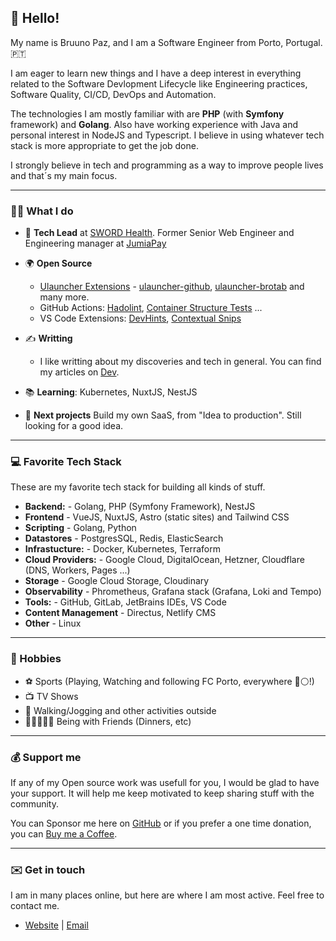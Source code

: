## 👋 Hello!

My name is Bruuno Paz, and I am a Software Engineer from Porto, Portugal. 🇵🇹

I am eager to learn new things and I have a deep interest in everything related to the Software Devlopment Lifecycle like Engineering practices, Software Quality, CI/CD, DevOps and Automation.

The technologies I am mostly familiar with are **PHP** (with **Symfony** framework) and **Golang**. Also have working experience with Java and personal interest in NodeJS and Typescript. I believe in using whatever tech stack is more appropriate to get the job done.

I strongly believe in tech and programming as a way to improve people lives and that´s my main focus.

---

### 👨‍💻 What I do

* :briefcase: **Tech Lead** at [SWORD Health](https://swordhealth.com/). Former Senior Web Engineer and Engineering manager at [JumiaPay](https://pay.jumia.com.ng)


* 🌍 **Open Source**
  * [Ulauncher Extensions](https://ext.ulauncher.io/) - [ulauncher-github](https://github.com/brpaz/ulauncher-github), [ulauncher-brotab](https://ext.ulauncher.io/-/github-brpaz-ulauncher-brotab) and many more.
  * GitHub Actions: [Hadolint](https://github.com/brpaz/hadolint-action), [Container Structure Tests](https://github.com/brpaz/structure-tests-action) ...
  * VS Code Extensions: [DevHints](https://marketplace.visualstudio.com/items?itemName=brpaz.devhints), [Contextual Snips](https://github.com/brpaz/vscode-contextual-snips)

* ✍️ **Writting**
  * I like writting about my discoveries and tech in general. You can find my articles on [Dev](https://dev.to/brpaz).
* 📚 **Learning**: Kubernetes, NuxtJS, NestJS
* 🚧 **Next projects** Build my own SaaS, from "Idea to production". Still looking for a good idea.

---

### :computer: Favorite Tech Stack

These are my favorite tech stack for building all kinds of stuff.

* **Backend:** - Golang, PHP (Symfony Framework), NestJS
* **Frontend** - VueJS, NuxtJS, Astro (static sites) and Tailwind CSS
* **Scripting** - Golang, Python
* **Datastores** - PostgresSQL, Redis, ElasticSearch
* **Infrastucture:** -  Docker, Kubernetes, Terraform
* **Cloud Providers:** - Google Cloud, DigitalOcean, Hetzner, Cloudflare (DNS, Workers, Pages ...)
* **Storage** - Google Cloud Storage, Cloudinary
* **Observability** -  Phrometheus, Grafana stack (Grafana, Loki and Tempo)
* **Tools:** - GitHub, GitLab, JetBrains IDEs, VS Code
* **Content Management** - Directus, Netlify CMS
* **Other** - Linux

---

### 🌅 Hobbies

* ⚽ Sports (Playing, Watching and following FC Porto, everywhere 🔵⚪!)
* 📺 TV Shows
* 🏃 Walking/Jogging and other activities outside
* 🧑🏻‍🤝‍🧑🏽 Being with Friends (Dinners, etc)

---

### 💰 Support me

If any of my Open source work was usefull for you, I would be glad to have your support. It will help me keep motivated to keep sharing stuff with the community.

You can Sponsor me here on [GitHub](https://github.com/sponsors/brpaz) or if you prefer a one time donation, you can [Buy me a Coffee](https://www.buymeacoffee.com/Z1Bu6asGV).

---

### :envelope: Get in touch

I am in many places online, but here are where I am most active. Feel free to contact me.

* [Website](https://brunopaz.dev) | [Email](oss@brunopaz.dev)


